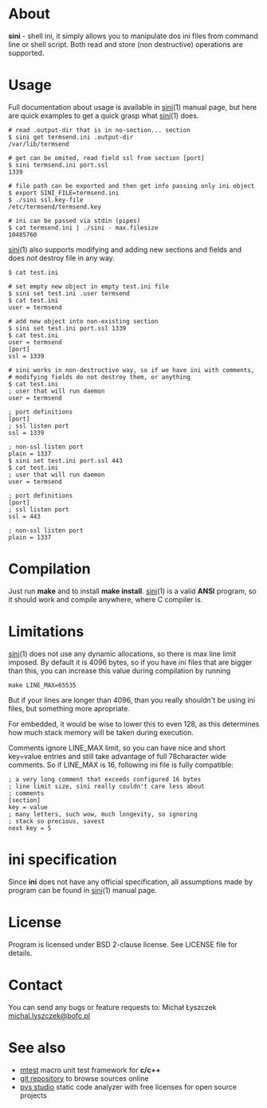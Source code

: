 [kursg-meta]: # (order: 1)

About
=====

**sini** - shell ini, it simply allows you to manipulate dos ini files from
command line or shell script. Both read and store (non destructive) operations
are supported.

Usage
=====

Full documentation about usage is available in [sini][1](1) manual page, but
here are quick examples to get a quick grasp what [sini][1](1) does.

~~~
# read .output-dir that is in no-section... section
$ sini get termsend.ini .output-dir
/var/lib/termsend

# get can be omited, read field ssl from section [port]
$ sini termsend.ini port.ssl
1339

# file path can be exported and then get info passing only ini object
$ export SINI_FILE=termsend.ini
$ ./sini ssl.key-file
/etc/termsend/termsend.key

# ini can be passed via stdin (pipes)
$ cat termsend.ini | ./sini - max.filesize
10485760
~~~

[sini][1](1) also supports modifying and adding new sections and fields
and does *not* destroy file in any way.

~~~
$ cat test.ini

# set empty new object in empty test.ini file
$ sini set test.ini .user termsend
$ cat test.ini
user = termsend

# add new object into non-existing section
$ sini set test.ini port.ssl 1339
$ cat test.ini
user = termsend
[port]
ssl = 1339

# sini works in non-destructive way, so if we have ini with comments,
# modifying fields do not destroy them, or anything
$ cat test.ini
; user that will run daemon
user = termsend

; port definitions
[port]
; ssl listen port
ssl = 1339

; non-ssl listen port
plain = 1337
$ sini set test.ini port.ssl 443
$ cat test.ini
; user that will run daemon
user = termsend

; port definitions
[port]
; ssl listen port
ssl = 443

; non-ssl listen port
plain = 1337
~~~

Compilation
===========

Just run **make** and to install **make install**. [sini][1](1) is a valid
**ANSI** program, so it should work and compile anywhere, where C compiler is.

Limitations
===========

[sini][1](1) does not use any dynamic allocations, so there is max line limit
imposed. By default it is 4096 bytes, so if you have ini files that are bigger
than this, you can increase this value during compilation by running

~~~
make LINE_MAX=65535
~~~

But if your lines are longer than 4096, than you really shouldn't be using
ini files, but something more apropriate.

For embedded, it would be wise to lower this to even 128, as this determines
how much stack memory will be taken during execution.

Comments ignore LINE_MAX limit, so you can have nice and short key=value
entries and still take advantage of full 78character wide comments. So
if LINE_MAX is 16, following ini file is fully compatible:

~~~
; a very long comment that exceeds configured 16 bytes
; line limit size, sini really couldn't care less about
; comments
[section]
key = value
; many letters, such wow, much longevity, so ignoring
; stack so precious, savest
next key = 5
~~~

ini specification
=================

Since **ini** does not have any official specification, all
assumptions made by program can be found in [sini][1](1) manual page.

License
=======

Program is licensed under BSD 2-clause license. See LICENSE file for details.

Contact
=======

You can send any bugs or feature requests to:
Michał Łyszczek <michal.lyszczek@bofc.pl>

See also
========
* [mtest](https://mtest.bofc.pl) macro unit test framework for **c/c++**
* [git repository](https://git.bofc.pl/sini) to browse sources online
* [pvs studio](https://www.viva64.com/en/pvs-studio) static code analyzer with
	free licenses for open source projects

[1]: https://sini.bofc.pl/sini.1.html
